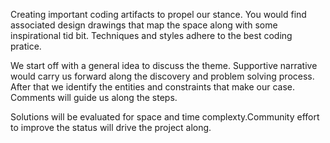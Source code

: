 Creating important coding artifacts to propel our stance. You would find associated design drawings that map the space along with some inspirational tid bit. Techniques and styles adhere to the best coding pratice. 

We start off with a general idea to discuss the theme. Supportive narrative would carry us forward along the discovery and problem solving process. After that we identify the entities and constraints that make our case. Comments will guide us along the steps.

Solutions will be evaluated for space and time complexty.Community effort to improve the status will drive the project along.
